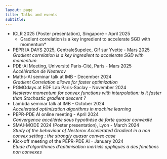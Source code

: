```yaml
---
layout: page
title: Talks and events
subtitle: 
---
```

- ICLR 2025 (Poster presentation), Singapore - April 2025
  * Gradient correlation is a key ingredient to accelerate SGD with momentum*
- PEPR IA DAYS 2025, CentraleSupelec, Gif sur Yvette -  Mars 2025\
  *Gradient correlation is a key ingredient to accelerate SGD with momentum*
- PDE-AI Meeting, Université Paris-Cité, Paris - Mars 2025\
  *Accélération de Nesterov*
- Maths-AI seminar talk at IMB - December 2024\
*Gradient Correlation allows for faster optimization*
- PGMOdays at EDF Lab Paris-Saclay - November 2024\
*Nesterov momentum for convex functions with interpolation: is it faster than Stochastic gradient descent ?*
 - Lambda seminar talk at IMB - October 2024\
*Accelerated optimization algorithms in machine learning*
- PEPR-PDE AI online meeting - April 2024\
*Convergence accélérée sous hypothèse de forte quasar convexité*
- SMAI-MODE 2024 (Poster presentation), Lyon - March 2024\
*Study of the behaviour of Nesterov Accelerated Gradient in a non convex setting : the strongly quasar convex case*
- Kick-off meeting of the PEPR-PDE AI - January 2024\
*Étude d'algorithmes d'optimisation inertiels appliqués à des fonctions non convexes*
